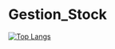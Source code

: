 # Gestion_Stock
 [![Top Langs](https://github-readme-stats.vercel.app/Gestion_Stock/top-langs/?username=KRIDAmani)](https://github.com/KRIDAmani/github-readme-stats)
 
 
